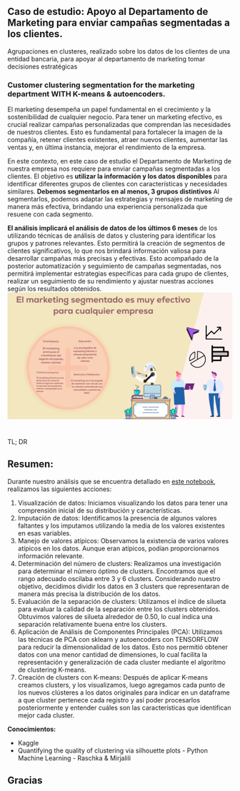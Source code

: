 ## Caso de estudio: Apoyo al Departamento de Marketing para enviar campañas segmentadas a los clientes.

Agrupaciones en clusteres, realizado sobre los datos de los clientes de una entidad bancaria, para apoyar al departamento de marketing tomar decisiones estratégicas

### Customer clustering segmentation for the marketing department WITH K-means & autoencoders.

El marketing desempeña un papel fundamental en el crecimiento y la sostenibilidad de cualquier negocio. Para tener un marketing efectivo, es crucial realizar campañas personalizadas que comprendan las necesidades de nuestros clientes. Esto es fundamental para fortalecer la imagen de la compañía, retener clientes existentes, atraer nuevos clientes, aumentar las ventas y, en última instancia, mejorar el rendimiento de la empresa.

En este contexto, en este caso de estudio el Departamento de Marketing de nuestra empresa nos requiere para enviar campañas segmentadas a los clientes. El objetivo es **utilizar la información y los datos disponibles** para identificar diferentes grupos de clientes con características y necesidades similares. **Debemos segmentarlos en al menos, 3 grupos distintivos** Al segmentarlos, podemos adaptar las estrategias y mensajes de marketing de manera más efectiva, brindando una experiencia personalizada que resuene con cada segmento.

**El análisis implicará el análisis de datos de los últimos 6 meses** de los utilizando técnicas de análisis de datos y clustering para identificar los grupos y patrones relevantes. Esto permitirá la creación de segmentos de clientes significativos, lo que nos brindará información valiosa para desarrollar campañas más precisas y efectivas.
Esto acompañado de la posterior automatización y seguimiento de campañas segmentadas, nos permitirá implementar estrategias específicas para cada grupo de clientes, realizar un seguimiento de su rendimiento y ajustar nuestras acciones según los resultados obtenidos.
![marketing](media/img1.png)
#


TL; DR
## Resumen:

Durante nuestro análisis que se encuentra detallado en [este notebook](Kmeans_clustering_Segmentacion_de_clientes_para_marketing_.ipynb), realizamos las siguientes acciones:
1. Visualización de datos: Iniciamos visualizando los datos para tener una comprensión inicial de su distribución y características.
2. Imputación de datos: Identificamos la presencia de algunos valores faltantes y los imputamos utilizando la media de los valores existentes en esas variables.
3. Manejo de valores atípicos: Observamos la existencia de varios valores atípicos en los datos. Aunque eran atípicos, podían proporcionarnos información relevante.
4. Determinación del número de clusters: Realizamos una investigación para determinar el número óptimo de clusters. Encontramos que el rango adecuado oscilaba entre 3 y 6 clusters. Considerando nuestro objetivo, decidimos dividir los datos en 3 clusters que representaran de manera más precisa la distribución de los datos.
5. Evaluación de la separación de clusters: Utilizamos el índice de silueta para evaluar la calidad de la separación entre los clusters obtenidos. Obtuvimos valores de silueta alrededor de 0.50, lo cual indica una separación relativamente buena entre los clusters.
6. Aplicación de Análisis de Componentes Principales (PCA): Utilizamos las técnicas de PCA con sklearn y autoencoders con TENSORFLOW para reducir la dimensionalidad de los datos. Esto nos permitió obtener datos con una menor cantidad de dimensiones, lo cual facilita la representación y generalización de cada cluster mediante el algoritmo de clustering K-means.
7. Creación de clusters con K-means: Después de aplicar K-means creamos clusters, y los visualizamos, luego agregamos cada punto de los nuevos clústeres a los datos originales para indicar en un dataframe a que cluster pertenece cada registro y así poder procesarlos posteriormente y entender cuáles son las características que identifican mejor cada cluster.

**Conocimientos:**
- Kaggle
- Quantifying the quality of clustering via silhouette plots - Python Machine Learning - Raschka & Mirjalili


## Gracias

